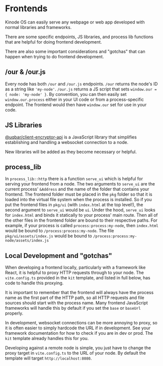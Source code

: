 # Frontends

Kinode OS can easily serve any webpage or web app developed with normal libraries and frameworks.

There are some specific endpoints, JS libraries, and process lib functions that are helpful for doing frontend development.

There are also some important considerations and "gotchas" that can happen when trying to do frontend development.

## /our & /our.js

Every node has both `/our` and `/our.js` endpoints.
`/our` returns the node's ID as a string like `'my-node'`.
`/our.js` returns a JS script that sets `window.our = { node: 'my-node' }`.
By convention, you can then easily set `window.our.process` either in your UI code or from a process-specific endpoint.
The frontend would then have `window.our` set for use in your code.

## JS Libraries

[@uqbar/client-encryptor-api](https://www.npmjs.com/package/@uqbar/client-encryptor-api) is a JavaScript library that simplifies establishing and handling a websocket connection to a node.

New libraries will be added as they become necessary or helpful.

## process_lib

In `process_lib::http` there is a function `serve_ui` which is helpful for serving your frontend from a node.
The two arguments to `serve_ui` are the current process' `&Address` and the name of the folder that contains your frontend.
The frontend folder must be placed in the `pkg` folder so that it is loaded into the virtual file system when the process is installed.
So if you put the frontend files in `pkg/ui` (with `index.html` at the top level!), the second argument to `serve_ui` would be `ui`.
Under the hood, `serve_ui` looks for `index.html` and binds it statically to your process' main route.
Then all of the other files in the frontend folder are bound to their respective paths.
For example, if your process is called `process:process:my-node`, then `index.html` would be bound to `/process:process:my-node`.
The file `pkg/ui/assets/index.js` would be bound to `/process:process:my-node/assets/index.js`

## Local Development and "gotchas"

When developing a frontend locally, particularly with a framework like React, it is helpful to proxy HTTP requests through to your node.
The `vite.config.ts` provided in the `kit` template, and listed in full below, has code to handle this proxying.

It is important to remember that the frontend will always have the process name as the first part of the HTTP path,
so all HTTP requests and file sources should start with the process name.
Many frontend JavaScript frameworks will handle this by default if you set the `base` or `baseUrl` properly.

In development, websocket connections can be more annoying to proxy, so it is often easier to simply hardcode the URL if in development.
See your framework documentation for how to check if you are in dev or prod.
The `kit` template already handles this for you.

Developing against a remote node is simple, you just have to change the proxy target in `vite.config.ts` to the URL of your node.
By default the template will target `http://localhost:8080`.
